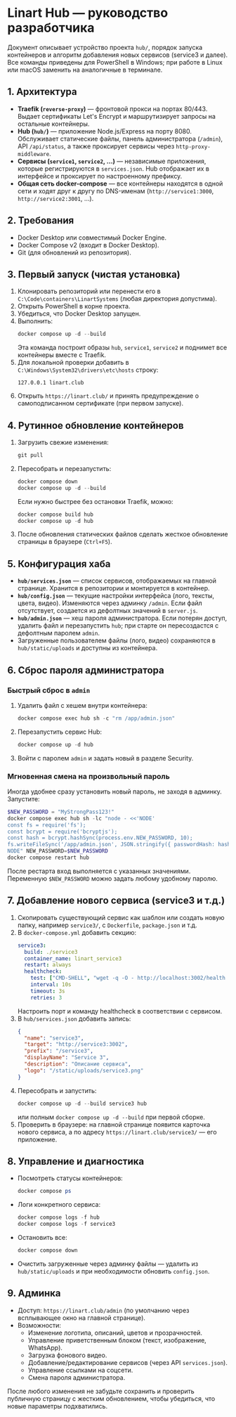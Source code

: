# Linart Hub — руководство разработчика

Документ описывает устройство проекта `hub/`, порядок запуска контейнеров и алгоритм добавления новых сервисов (service3 и далее). Все команды приведены для PowerShell в Windows; при работе в Linux или macOS заменить на аналогичные в терминале.

## 1. Архитектура

- **Traefik (`reverse-proxy`)** — фронтовой прокси на портах 80/443. Выдает сертификаты Let's Encrypt и маршрутизирует запросы на остальные контейнеры.
- **Hub (`hub/`)** — приложение Node.js/Express на порту 8080. Обслуживает статические файлы, панель администратора (`/admin`), API `/api/status`, а также проксирует сервисы через `http-proxy-middleware`.
- **Сервисы (`service1`, `service2`, …)** — независимые приложения, которые регистрируются в `services.json`. Hub отображает их в интерфейсе и проксирует по настроенному префиксу.
- **Общая сеть docker-compose** — все контейнеры находятся в одной сети и ходят друг к другу по DNS-именам (`http://service1:3000`, `http://service2:3001`, …).

## 2. Требования

- Docker Desktop или совместимый Docker Engine.
- Docker Compose v2 (входит в Docker Desktop).
- Git (для обновлений из репозитория).

## 3. Первый запуск (чистая установка)

1. Клонировать репозиторий или перенести его в `C:\Code\containers\LinartSystems` (любая директория допустима).
2. Открыть PowerShell в корне проекта.
3. Убедиться, что Docker Desktop запущен.
4. Выполнить:
   ```powershell
   docker compose up -d --build
   ```
   Эта команда построит образы `hub`, `service1`, `service2` и поднимет все контейнеры вместе с Traefik.
5. Для локальной проверки добавить в `C:\Windows\System32\drivers\etc\hosts` строку:
   ```
   127.0.0.1 linart.club
   ```
6. Открыть `https://linart.club/` и принять предупреждение о самоподписанном сертификате (при первом запуске).

## 4. Рутинное обновление контейнеров

1. Загрузить свежие изменения:
   ```powershell
   git pull
   ```
2. Пересобрать и перезапустить:
   ```powershell
   docker compose down
   docker compose up -d --build
   ```
   Если нужно быстрее без остановки Traefik, можно:
   ```powershell
   docker compose build hub
   docker compose up -d hub
   ```
3. После обновления статических файлов сделать жесткое обновление страницы в браузере (`Ctrl+F5`).

## 5. Конфигурация хаба

- **`hub/services.json`** — список сервисов, отображаемых на главной странице. Хранится в репозитории и монтируется в контейнер.
- **`hub/config.json`** — текущие настройки интерфейса (лого, тексты, цвета, видео). Изменяются через админку `/admin`. Если файл отсутствует, создается из дефолтных значений в `server.js`.
- **`hub/admin.json`** — хеш пароля администратора. Если потерян доступ, удалить файл и перезапустить `hub`; при старте он пересоздастся с дефолтным паролем `admin`.
- Загруженные пользователем файлы (лого, видео) сохраняются в `hub/static/uploads` и доступны из контейнера.

## 6. Сброс пароля администратора

### Быстрый сброс в `admin`
1. Удалить файл с хешем внутри контейнера:
   ```powershell
   docker compose exec hub sh -c "rm /app/admin.json"
   ```
2. Перезапустить сервис Hub:
   ```powershell
   docker compose up -d hub
   ```
3. Войти с паролем `admin` и задать новый в разделе Security.

### Мгновенная смена на произвольный пароль
Иногда удобнее сразу установить новый пароль, не заходя в админку. Запустите:
```powershell
$NEW_PASSWORD = "MyStrongPass123!"
docker compose exec hub sh -lc "node - <<'NODE'
const fs = require('fs');
const bcrypt = require('bcryptjs');
const hash = bcrypt.hashSync(process.env.NEW_PASSWORD, 10);
fs.writeFileSync('/app/admin.json', JSON.stringify({ passwordHash: hash }, null, 2));
NODE" NEW_PASSWORD=$NEW_PASSWORD
docker compose restart hub
```
После рестарта вход выполняется с указанных значениями. Переменную `$NEW_PASSWORD` можно задать любому удобному паролю.

## 7. Добавление нового сервиса (service3 и т.д.)

1. Скопировать существующий сервис как шаблон или создать новую папку, например `service3/`, с `Dockerfile`, `package.json` и т.д.
2. В `docker-compose.yml` добавить секцию:
   ```yaml
   service3:
     build: ./service3
     container_name: linart_service3
     restart: always
     healthcheck:
       test: ["CMD-SHELL", "wget -q -O - http://localhost:3002/health || exit 1"]
       interval: 10s
       timeout: 3s
       retries: 3
   ```
   Настроить порт и команду healthcheck в соответствии с сервисом.
3. В `hub/services.json` добавить запись:
   ```json
   {
     "name": "service3",
     "target": "http://service3:3002",
     "prefix": "/service3",
     "displayName": "Service 3",
     "description": "Описание сервиса",
     "logo": "/static/uploads/service3.png"
   }
   ```
4. Пересобрать и запустить:
   ```powershell
   docker compose up -d --build service3 hub
   ```
   или полным `docker compose up -d --build` при первой сборке.
5. Проверить в браузере: на главной странице появится карточка нового сервиса, а по адресу `https://linart.club/service3/` — его приложение.

## 8. Управление и диагностика

- Посмотреть статусы контейнеров:
  ```powershell
  docker compose ps
  ```
- Логи конкретного сервиса:
  ```powershell
  docker compose logs -f hub
  docker compose logs -f service3
  ```
- Остановить все:
  ```powershell
  docker compose down
  ```
- Очистить загруженные через админку файлы — удалить из `hub/static/uploads` и при необходимости обновить `config.json`.

## 9. Админка

- Доступ: `https://linart.club/admin` (по умолчанию через всплывающее окно на главной странице).
- Возможности:
  - Изменение логотипа, описаний, цветов и прозрачностей.
  - Управление приветственным блоком (текст, изображение, WhatsApp).
  - Загрузка фонового видео.
  - Добавление/редактирование сервисов (через API `services.json`).
  - Управление ссылками на соцсети.
  - Смена пароля администратора.

После любого изменения не забудьте сохранить и проверить публичную страницу с жестким обновлением, чтобы убедиться, что новые параметры подхватились.
